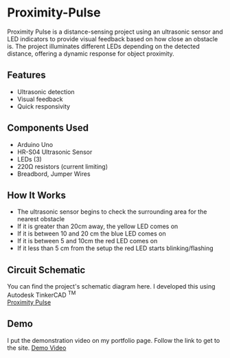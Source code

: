 # Proximity-Pulse
Proximity Pulse is a distance-sensing project using an ultrasonic sensor and LED indicators to provide visual feedback based on how close an obstacle is. The project illuminates different LEDs depending on the detected distance, offering a dynamic response for object proximity.

## Features
- Ultrasonic detection
- Visual feedback
- Quick responsivity

## Components Used
- Arduino Uno
- HR-S04 Ultrasonic Sensor
- LEDs (3)
- 220Ω resistors (current limiting)
- Breadbord, Jumper Wires

## How It Works
- The ultrasonic sensor begins to check the surrounding area for the nearest obstacle
- If it is greater than 20cm away, the yellow LED comes on
- If it is between 10 and 20 cm the blue LED comes on
- If it is between 5 and 10cm the red LED comes on
- If it less than 5 cm from the setup the red LED starts blinking/flashing

## Circuit Schematic
You can find the project's schematic diagram here. I developed this using Autodesk TinkerCAD <sup>TM</sup> <br>
[Proximity Pulse](https://www.tinkercad.com/things/eTBbMjdrQHL-proximity-pulse?sharecode=MQEL_E4p8G5Br_33uxtblqiFTZ2mA-BoZ06l5Wf13TI)

## Demo
I put the demonstration video on my portfolio page. Follow the link to get to the site.
[Demo Video](https://munachimsohenry.wixsite.com/my-site/copy-of-project-2-the-led-knight-r#:~:text=based%20warning%20systems.-,Demonstration%20Video,-In%20this%20demo)
